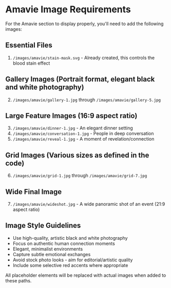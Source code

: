 # Amavie Image Requirements

For the Amavie section to display properly, you'll need to add the following images:

## Essential Files
1. `/images/amavie/stain-mask.svg` - Already created, this controls the blood stain effect

## Gallery Images (Portrait format, elegant black and white photography)
2. `/images/amavie/gallery-1.jpg` through `/images/amavie/gallery-5.jpg`

## Large Feature Images (16:9 aspect ratio)
3. `/images/amavie/dinner-1.jpg` - An elegant dinner setting
4. `/images/amavie/conversation-1.jpg` - People in deep conversation
5. `/images/amavie/reveal-1.jpg` - A moment of revelation/connection

## Grid Images (Various sizes as defined in the code)
6. `/images/amavie/grid-1.jpg` through `/images/amavie/grid-7.jpg`

## Wide Final Image
7. `/images/amavie/wideshot.jpg` - A wide panoramic shot of an event (21:9 aspect ratio)

## Image Style Guidelines
- Use high-quality, artistic black and white photography
- Focus on authentic human connection moments
- Elegant, minimalist environments
- Capture subtle emotional exchanges
- Avoid stock photo looks - aim for editorial/artistic quality
- Include some selective red accents where appropriate

All placeholder elements will be replaced with actual images when added to these paths.